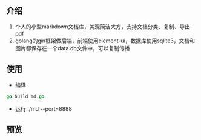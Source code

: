 ## 介绍
1. 个人的小型markdown文档库，美观简洁大方，支持文档分类、复制、导出pdf
2. golang的gin框架做后端，前端使用element-ui，数据库使用sqlite3，文档和图片都保存在一个data.db文件中，可以复制传播
## 使用
- 编译
```go
go build md.go
```
- 运行
./md --port=8888

## 预览